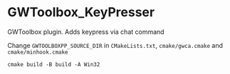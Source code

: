 # GWToolbox_KeyPresser
GWToolbox plugin. Adds keypress via chat command

Change `GWTOOLBOXPP_SOURCE_DIR` in `CMakeLists.txt`, `cmake/gwca.cmake` and `cmake/minhook.cmake`

`cmake build -B build -A Win32`
